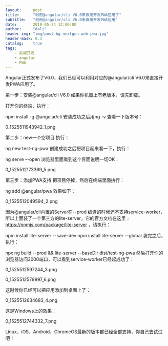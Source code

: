 ```yaml
---
layout:     post
title:      "利用@angular/cli V6.0来直接开发PWA应用了"
subtitle:   "利用@angular/cli V6.0来直接开发PWA应用"
date:       2018-05-24 12:00:00
author:     "dali"
header-img: "img/post-bg-nextgen-web-pwa.jpg"
header-mask: 0.3
catalog:    true
tags:
    - 前端开发
    - angular
    - PWA
---
```



Angular正式发布了V6.0，我们已经可以利用对应的@angular/cli V6.0来直接开发PWA应用了。

第一步：安装@angular/cli V6.0
如果你机器上有老版本，请先卸载。

打开你的终端，执行：

npm install -g @angular/cli
安装成功之后用ng -v 查看一下版本号：

0_1525511943942_1.png

第二步：new一个空项目
执行：

ng new test-ng-pwa
创建成功之后把项目起来看一下，执行：

ng serve --open
浏览器里面看到这个界面说明一切OK：

0_1525512173369_5.png

第三步：添加PWA支持
把项目停掉，然后在终端里面执行：

ng add @angular/pwa
效果如下：

0_1525512049594_2.png

因为@angular/cli内置的Server在--prod 编译的时候还不支持service-worker，所以上面装了一个第三方的lite-server，它的官方文档在这里：https://npmjs.com/package/lite-server ，请执行：

npm install lite-server --save-dev
npm install lite-server --global
装完之后，执行：

npx ng build --prod && lite-server --baseDir dist/test-ng-pwa
然后打开你的浏览器访问3000端口，可以看到service-worker已经起成功了：

0_1525512597244_3.png

0_1525512579997_6.png

这时候你已经可以把应用添加到桌面上了：

0_1525512634683_4.png

这是Windows上的效果：

0_1525512744332_7.png

Linux、iOS、Android、ChromeOS最新的版本都已经全部支持，你自己去试试吧！
